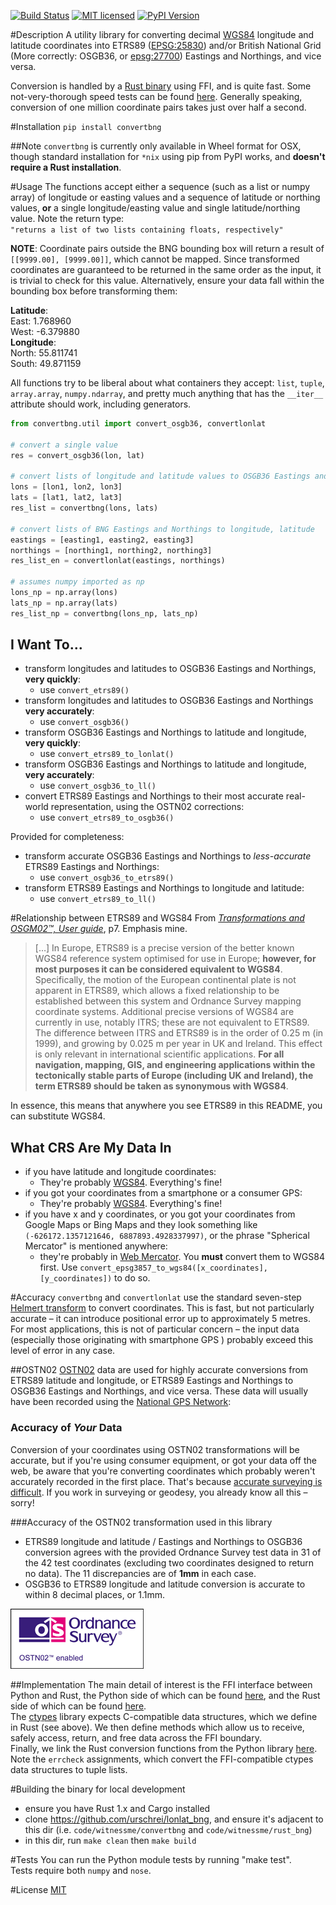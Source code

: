 [![Build Status](https://travis-ci.org/urschrei/convertbng.png?branch=master)](https://travis-ci.org/urschrei/convertbng) [![MIT licensed](https://img.shields.io/badge/license-MIT-blue.svg)](license.txt) [![PyPI Version](https://img.shields.io/pypi/v/convertbng.svg)](https://pypi.python.org/pypi/convertbng)

#Description
A utility library for converting decimal [WGS84](http://spatialreference.org/ref/epsg/wgs-84/) longitude and latitude coordinates into ETRS89 ([EPSG:25830](http://spatialreference.org/ref/epsg/etrs89-utm-zone-30n/)) and/or British National Grid (More correctly: OSGB36, or [epsg:27700](http://spatialreference.org/ref/epsg/osgb-1936-british-national-grid/)) Eastings and Northings, and vice versa.  

Conversion is handled by a [Rust binary](https://github.com/urschrei/rust_bng) using FFI, and is quite fast. Some not-very-thorough speed tests can be found [here](https://github.com/urschrei/lonlat_bng/blob/master/rust_BNG.ipynb). Generally speaking, conversion of one million coordinate pairs takes just over half a second.

#Installation
`pip install convertbng`  

##Note
`convertbng` is currently only available in Wheel format for OSX, though standard installation for `*nix` using pip from PyPI works, and **doesn't require a Rust installation**.

#Usage
The functions accept either a sequence (such as a list or numpy array) of longitude or easting values and a sequence of latitude or northing values, **or** a single longitude/easting value and single latitude/northing value. Note the return type:  
`"returns a list of two lists containing floats, respectively"`

**NOTE**: Coordinate pairs outside the BNG bounding box will return a result of  
`[[9999.00], [9999.00]]`, which cannot be mapped. Since transformed coordinates are guaranteed to be returned in the same order as the input, it is trivial to check for this value. Alternatively, ensure your data fall within the bounding box before transforming them:  

**Latitude**:  
East: 1.768960  
West: -6.379880  
**Longitude**:  
North: 55.811741  
South: 49.871159  

All functions try to be liberal about what containers they accept: `list`, `tuple`, `array.array`, `numpy.ndarray`, and pretty much anything that has the `__iter__` attribute should work, including generators.

```python
from convertbng.util import convert_osgb36, convertlonlat

# convert a single value
res = convert_osgb36(lon, lat)

# convert lists of longitude and latitude values to OSGB36 Eastings and Northings, using OSTN02 corrections
lons = [lon1, lon2, lon3]
lats = [lat1, lat2, lat3]
res_list = convertbng(lons, lats)

# convert lists of BNG Eastings and Northings to longitude, latitude
eastings = [easting1, easting2, easting3]
northings = [northing1, northing2, northing3]
res_list_en = convertlonlat(eastings, northings)

# assumes numpy imported as np
lons_np = np.array(lons)
lats_np = np.array(lats)
res_list_np = convertbng(lons_np, lats_np)
```

## I Want To…
- transform longitudes and latitudes to OSGB36 Eastings and Northings, **very quickly**:
    - use `convert_etrs89()`
- transform longitudes and latitudes to OSGB36 Eastings and Northings **very accurately**:
    - use `convert_osgb36()`
- transform OSGB36 Eastings and Northings to latitude and longitude, **very quickly**:
    - use `convert_etrs89_to_lonlat()`
- transform OSGB36 Eastings and Northings to latitude and longitude, **very accurately**:
    - use `convert_osgb36_to_ll()`
- convert ETRS89 Eastings and Northings to their most accurate real-world representation, using the OSTN02 corrections:
    - use `convert_etrs89_to_osgb36()`

Provided for completeness:

- transform accurate OSGB36 Eastings and Northings to *less-accurate* ETRS89 Eastings and Northings:
    - use `convert_osgb36_to_etrs89()`
- transform ETRS89 Eastings and Northings to longitude and latitude:
    - use `convert_etrs89_to_ll()`

#Relationship between ETRS89 and WGS84
From *[Transformations and OSGM02™, User guide](https://www.ordnancesurvey.co.uk/business-and-government/help-and-support/navigation-technology/os-net/formats-for-developers.html)*, p7. Emphasis mine.
>[…] In Europe, ETRS89 is a precise version of the better known WGS84 reference system optimised for use in Europe; **however, for most purposes it can be considered equivalent to WGS84**.
Specifically, the motion of the European continental plate is not apparent in ETRS89, which allows a fixed relationship to be established between this system and Ordnance Survey mapping coordinate systems.
Additional precise versions of WGS84 are currently in use, notably ITRS; these are not equivalent to ETRS89. The difference between ITRS and ETRS89 is in the order of 0.25 m (in 1999), and growing by 0.025 m per year in UK and Ireland. This effect is only relevant in international scientific applications. **For all navigation, mapping, GIS, and engineering applications within the tectonically stable parts of Europe (including UK and Ireland), the term ETRS89 should be taken as synonymous with WGS84**.

In essence, this means that anywhere you see ETRS89 in this README, you can substitute WGS84. 

## What CRS Are My Data In
- if you have latitude and longitude coordinates: 
    - They're probably [WGS84](http://spatialreference.org/ref/epsg/wgs-84/). Everything's fine!
- if you got your coordinates from a smartphone or a consumer GPS:
    - They're probably [WGS84](http://spatialreference.org/ref/epsg/wgs-84/). Everything's fine!
- if you have x and y coordinates, or you got your coordinates from Google Maps or Bing Maps and they look something like `(-626172.1357121646, 6887893.4928337997)`, or the phrase "Spherical Mercator" is mentioned anywhere:
    - they're probably in [Web Mercator](http://spatialreference.org/ref/sr-org/6864/). You **must** convert them to WGS84 first. Use `convert_epsg3857_to_wgs84([x_coordinates], [y_coordinates])` to do so.

#Accuracy
`convertbng` and `convertlonlat` use the standard seven-step [Helmert transform](https://en.wikipedia.org/wiki/Helmert_transformation) to convert coordinates. This is fast, but not particularly accurate – it can introduce positional error up to approximately 5 metres. For most applications, this is not of particular concern – the input data (especially those originating with smartphone GPS ) probably exceed this level of error in any case.

##OSTN02
[OSTN02](https://www.ordnancesurvey.co.uk/business-and-government/help-and-support/navigation-technology/os-net/surveying.html) data are used for highly accurate conversions from ETRS89 latitude and longitude, or ETRS89 Eastings and Northings to OSGB36 Eastings and Northings, and vice versa. These data will usually have been recorded using the [National GPS Network](https://www.ordnancesurvey.co.uk/business-and-government/products/os-net/index.html):

### Accuracy of *Your* Data
Conversion of your coordinates using OSTN02 transformations will be accurate, but if you're using consumer equipment, or got your data off the web, be aware that you're converting coordinates which probably weren't accurately recorded in the first place. That's because [accurate surveying is difficult](https://www.ordnancesurvey.co.uk/business-and-government/help-and-support/navigation-technology/os-net/surveying.html). If you work in surveying or geodesy, you already know all this – sorry! 

###Accuracy of the OSTN02 transformation used in this library
- ETRS89 longitude and latitude / Eastings and Northings to OSGB36 conversion agrees with the provided Ordnance Survey test data in 31 of the 42 test coordinates (excluding two coordinates designed to return no data). The 11 discrepancies are of **1mm** in each case.
- OSGB36 to ETRS89 longitude and latitude conversion is accurate to within 8 decimal places, or 1.1mm.

[![OSTN02](ostn002_s.gif)]( "OSTN02")

##Implementation
The main detail of interest is the FFI interface between Python and Rust, the Python side of which can be found [here](https://github.com/urschrei/convertbng/blob/master/convertbng/util.py#L50-L99), and the Rust side of which can be found [here](https://github.com/urschrei/rust_bng/blob/master/src/lib.rs#L158-L180).  
The [ctypes](https://docs.python.org/2/library/ctypes.html) library expects C-compatible data structures, which we define in Rust (see above). We then define methods which allow us to receive, safely access, return, and free data across the FFI boundary.  
Finally, we link the Rust conversion functions from the Python library [here](https://github.com/urschrei/convertbng/blob/master/convertbng/util.py#L102-L126). Note the `errcheck` assignments, which convert the FFI-compatible ctypes data structures to tuple lists. 

#Building the binary for local development
- ensure you have Rust 1.x and Cargo installed
- clone https://github.com/urschrei/lonlat_bng, and ensure it's adjacent to this dir (i.e. `code/witnessme/convertbng` and `code/witnessme/rust_bng`)
- in this dir, run `make clean` then `make build`

#Tests
You can run the Python module tests by running "make test".  
Tests require both `numpy` and `nose`.

#License
[MIT](license.txt)
